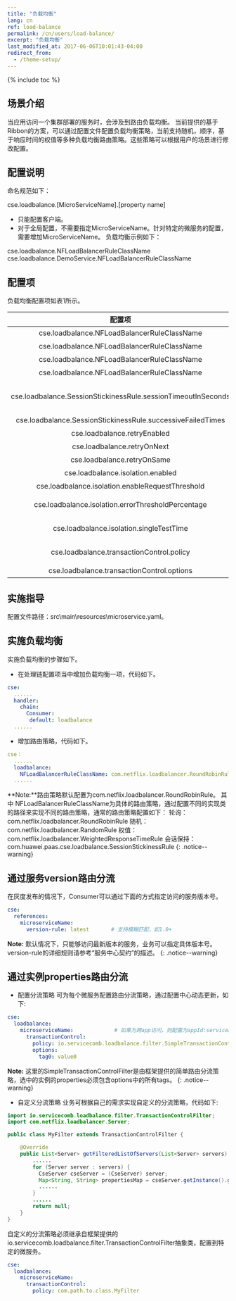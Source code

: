 ```yaml
---
title: "负载均衡"
lang: cn
ref: load-balance
permalink: /cn/users/load-balance/
excerpt: "负载均衡"
last_modified_at: 2017-06-06T10:01:43-04:00
redirect_from:
  - /theme-setup/
---
```



{% include toc %}

## 场景介绍

当应用访问一个集群部署的服务时，会涉及到路由负载均衡。 当前提供的基于Ribbon的方案，可以通过配置文件配置负载均衡策略，当前支持随机，顺序，基于响应时间的权值等多种负载均衡路由策略。这些策略可以根据用户的场景进行修改配置。

## 配置说明

命名规范如下：

cse.loadbalance.[MicroServiceName].[property name]

- 只能配置客户端。
- 对于全局配置，不需要指定MicroServiceName。针对特定的微服务的配置，需要增加MicroServiceName。
负载均衡示例如下：

cse.loadbalance.NFLoadBalancerRuleClassName
cse.loadbalance.DemoService.NFLoadBalancerRuleClassName

## 配置项

负载均衡配置项如表1所示。

|配置项|配置值参考|说明|
|:----:|:-----:|:------:|
|cse.loadbalance.NFLoadBalancerRuleClassName|com.netflix.loadbalancer.RoundRobinRule|基于轮询的路由选择策略。|
|cse.loadbalance.NFLoadBalancerRuleClassName|com.netflix.loadbalancer.RandomRule|基于随机的路由选择策略。|
|cse.loadbalance.NFLoadBalancerRuleClassName|com.netflix.loadbalancer.WeightedResponseTimeRule|基于服务器响应时间的路由选择策略。|
|cse.loadbalance.NFLoadBalancerRuleClassName|io.servicecomb.loadbalance.SessionStickinessRule|会话保持路由选择策略。|
|cse.loadbalance.SessionStickinessRule.sessionTimeoutInSeconds|30|客户端闲置时间，超过限制后选择后面的服务器。（说明：暂不支持微服务配置。e.g. cse.loadbalance.SessionStickinessRule.sessionTimeoutInSeconds，不能配置为cse.loadbalance.DemoService.SessionStickinessRule.sessionTimeoutInSeconds）。|
|cse.loadbalance.SessionStickinessRule.successiveFailedTimes|5|客户端失败次数，超过后会切换服务器（暂不支持微服务配置）。|
|cse.loadbalance.retryEnabled|FALSE|负载均衡捕获到服务调用异常，是否进行重试。|
|cse.loadbalance.retryOnNext|0|尝试新的服务器的次数。|
|cse.loadbalance.retryOnSame|0|同一个服务器尝试的次数。|
|cse.loadbalance.isolation.enabled|FALSE|是否开启故障实例隔离功能。|
|cse.loadbalance.isolation.enableRequestThreshold|20|当实例的调用总次数达到该值时开始进入隔离逻辑门槛，需为整数，默认值为20。|
|cse.loadbalance.isolation.errorThresholdPercentage|20|实例故障隔离错误百分比，需为(0,100]区间整数，默认值为20，大于该值时该实例被隔离。|
|cse.loadbalance.isolation.singleTestTime|10000|故障实例单点测试时间，单位为ms，默认值为10000，当前时间与该实例上次被调用到的时间差大于该值时该实例有机会被调用到。|
|cse.loadbalance.transactionControl.policy|io.servicecomb.loadbalance.filter.SimpleTransactionControlFilter|动态路由分流策略，框架提供了简单的分流机制，开发者也可以实现自定义的分流过滤策略。|
|cse.loadbalance.transactionControl.options|key/value pairs|针对SimpleTransactionControlFilter分流策略的配置项，可添加任意项过滤标签。|

## 实施指导

配置文件路径：src\main\resources\microservice.yaml。

## 实施负载均衡

实施负载均衡的步骤如下。

- 在处理链配置项当中增加负载均衡一项，代码如下。
```yaml
cse:
  ......
  handler:
    chain:
      Consumer:
       default: loadbalance
  ......
```
- 增加路由策略，代码如下。
```yaml
cse：
  ......
  loadbalance:
    NFLoadBalancerRuleClassName: com.netflix.loadbalancer.RoundRobinRule
  ......   
``` 

**Note:**路由策略默认配置为com.netflix.loadbalancer.RoundRobinRule。
其中 NFLoadBalancerRuleClassName为具体的路由策略，通过配置不同的实现类的路径来实现不同的路由策略，通常的路由策略配置如下：
轮询： com.netflix.loadbalancer.RoundRobinRule
随机：com.netflix.loadbalancer.RandomRule
权值：com.netflix.loadbalancer.WeightedResponseTimeRule
会话保持：com.huawei.paas.cse.loadbalance.SessionStickinessRule
{: .notice--warning}

## 通过服务version路由分流

在灰度发布的情况下，Consumer可以通过下面的方式指定访问的服务版本号。

```yaml
cse:
  references:
    microserviceName:
      version-rule: latest       # 支持模糊匹配，如1.0+
```

**Note:** 默认情况下，只能够访问最新版本的服务，业务可以指定具体版本号。 version-rule的详细规则请参考“服务中心契约”的描述。
{: .notice--warning}

## 通过实例properties路由分流


- 配置分流策略
  可为每个微服务配置路由分流策略，通过配置中心动态更新，如下:

```yaml
cse:
  loadbalance:
    microserviceName:             # 如果为跨app访问，则配置为appId:serviceName
      transactionControl:
        policy: io.servicecomb.loadbalance.filter.SimpleTransactionControlFilter
        options:
          tag0: value0
```

**Note:** 这里的SimpleTransactionControlFilter是由框架提供的简单路由分流策略，选中的实例的properties必须包含options中的所有tags。
{: .notice--warning}

- 自定义分流策略
  业务可根据自己的需求实现自定义的分流策略，代码如下:

```java
import io.servicecomb.loadbalance.filter.TransactionControlFilter;
import com.netflix.loadbalancer.Server;

public class MyFilter extends TransactionControlFilter {

    @Override
    public List<Server> getFilteredListOfServers(List<Server> servers) {
        ......
        for (Server server : servers) {
          CseServer cseServer = (CseServer) server;
          Map<String, String> propertiesMap = cseServer.getInstance().getProperties();
          ......
        }
        ......
        return null;
    }
}
```

自定义的分流策略必须继承自框架提供的io.servicecomb.loadbalance.filter.TransactionControlFilter抽象类，配置到特定的微服务。

```yaml
cse:
  loadbalance:
    microserviceName:
      transactionControl:
        policy: com.path.to.class.MyFilter
```
